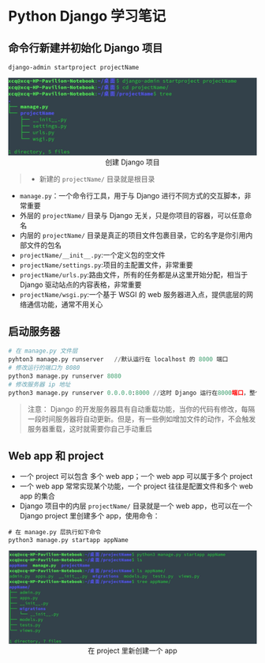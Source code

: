 # Python Django 学习笔记

## 命令行新建并初始化 Django 项目

``` shell
django-admin startproject projectName
```

<div align=center>
<img src='./images/djangoproject.jpg'/><br/>创建 Django 项目
</div>

> * 新建的 `projectName/` 目录就是根目录

* `manage.py`：一个命令行工具，用于与 Django 进行不同方式的交互脚本，非常重要
* 外层的 `projectName/` 目录与 Django 无关，只是你项目的容器，可以任意命名
* 内层的 `projectName/` 目录是真正的项目文件包裹目录，它的名字是你引用内部文件的包名
* `projectName/__init__.py`:一个定义包的空文件
* `projectName/settings.py`:项目的主配置文件，非常重要
* `projectName/urls.py`:路由文件，所有的任务都是从这里开始分配，相当于 Django 驱动站点的内容表格，非常重要
* `projectName/wsgi.py`:一个基于 WSGI 的 web 服务器进入点，提供底层的网络通信功能，通常不用关心

## 启动服务器

``` python
# 在 manage.py 文件层
pyhton3 manage.py runserver   //默认运行在 localhost 的 8000 端口
# 修改运行的端口为 8080
python3 manage.py runserver 8080
# 修改服务器 ip 地址
python3 manage.py runserver 0.0.0.0:8000 //这时 Django 运行在8000端口，整个局域网内都将可以访问站点，而不只是是本机
```
 
> 注意： Django 的开发服务器具有自动重载功能，当你的代码有修改，每隔一段时间服务器将自动更新。但是，有一些例如增加文件的动作，不会触发服务器重载，这时就需要你自己手动重启

## Web app 和 project 

* 一个 project 可以包含 多个 web app；一个 web app 可以属于多个 project
* 一个 web app 常常实现某个功能，一个 project 往往是配置文件和多个 web app 的集合
* Django 项目中的内层 `projectName/` 目录就是一个 web app，也可以在一个 Django project 里创建多个 app，使用命令：
``` shell
# 在 manage.py 层执行如下命令
python3 manage.py startapp appName
```

<div align=center>
  <img src='./images/appName.jpg'/></br>在 project 里新创建一个 app
</div>
